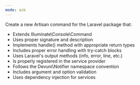 ```yaml
---
mode: ask
---
```


Create a new Artisan command for the Laravel package that:

-   Extends Illuminate\Console\Command
-   Uses proper signature and description
-   Implements handle() method with appropriate return types
-   Includes proper error handling with try-catch blocks
-   Uses Laravel's output methods (info, error, line, etc.)
-   Is properly registered in the service provider
-   Follows the Devuni\Notifier namespace convention
-   Includes argument and option validation
-   Uses dependency injection for services
